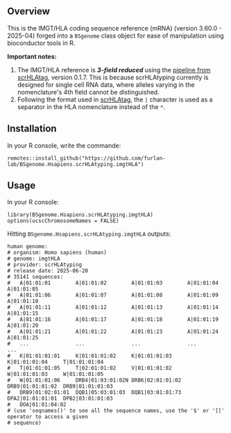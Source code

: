 ## Overview
This is the IMGT/HLA coding sequence reference (mRNA) (version 3.60.0 - 2025-04) forged into a `BSgenome` class object for ease of manipulation using bioconductor tools in R. 

**Important notes:**
1. The IMGT/HLA reference is ***3-field reduced*** using the [pipeline from scrHLAtag](https://github.com/furlan-lab/scrHLAtag/blob/main/scripts/generation_refs.sh), version 0.1.7. This is because scrHLAtyping currently is designed for single cell RNA data, where alleles varying in the nomenclature's 4th field cannot be distinguished. 
2. Following the format used in [scrHLAtag](https://github.com/furlan-lab/scrHLAtag), the `|` character is used as a separator in the HLA nomenclature instead of the `*`.

## Installation 
In your R console, write the commande:
```
remotes::install_github("https://github.com/furlan-lab/BSgenome.Hsapiens.scrHLAtyping.imgtHLA")
```

## Usage 
In your R console:
```
library(BSgenome.Hsapiens.scrHLAtyping.imgtHLA)
options(ucscChromosomeNames = FALSE)
```

Hitting `BSgenome.Hsapiens.scrHLAtyping.imgtHLA` outputs:
```
human genome:
# organism: Homo sapiens (human)
# genome: imgtHLA
# provider: scrHLAtyping
# release date: 2025-06-20
# 35141 sequences:
#   A|01:01:01        A|01:01:02        A|01:01:03        A|01:01:04        A|01:01:05       
#   A|01:01:06        A|01:01:07        A|01:01:08        A|01:01:09        A|01:01:10       
#   A|01:01:11        A|01:01:12        A|01:01:13        A|01:01:14        A|01:01:15       
#   A|01:01:16        A|01:01:17        A|01:01:18        A|01:01:19        A|01:01:20       
#   A|01:01:21        A|01:01:22        A|01:01:23        A|01:01:24        A|01:01:25       
#   ...               ...               ...               ...               ...              
#   K|01:01:01:01     K|01:01:01:02     K|01:01:01:03     K|01:01:01:04     T|01:01:01:04    
#   T|01:01:01:05     T|02:01:01:02     V|01:01:01:02     W|01:01:01:03     W|01:01:01:05    
#   W|01:01:01:06     DRB4|01:03:01:02N DRB6|02:01:01:02  DRB9|01:01:01:02  DRB9|01:01:01:03 
#   DRB9|01:02:01:01  DQB1|05:03:01:03  DQB1|03:01:01:73  DPA2|01:01:01:01  DPB2|03:01:01:03 
#   DOA|01:01:04:02                                                                          
# (use 'seqnames()' to see all the sequence names, use the '$' or '[[' operator to access a given
# sequence)
```


